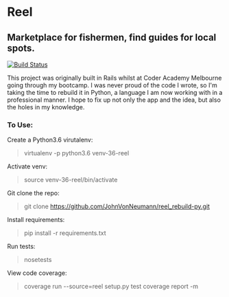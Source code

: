 # Reel 
## Marketplace for fishermen, find guides for local spots.

[![Build Status](https://travis-ci.org/JohnVonNeumann/reel_rebuild-py.svg?branch=master)](https://travis-ci.org/JohnVonNeumann/reel_rebuild-py)

This project was originally built in Rails whilst at Coder Academy Melbourne going through my bootcamp. I was never proud of the code I wrote, so I'm taking the time to rebuild it in Python, a language I am now working with in a professional manner. I hope to fix up not only the app and the idea, but also the holes in my knowledge.

### To Use:

Create a Python3.6 virutalenv:
> virtualenv -p python3.6 venv-36-reel

Activate venv:
> source venv-36-reel/bin/activate

Git clone the repo:
> git clone https://github.com/JohnVonNeumann/reel_rebuild-py.git

Install requirements:
> pip install -r requirements.txt

Run tests:
> nosetests

View code coverage:
> coverage run --source=reel setup.py test
> coverage report -m
